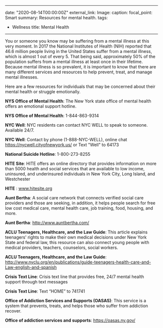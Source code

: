 
---
date: "2020-08-14T00:00:00Z"
external_link: 
Image:
  caption: 
  focal_point: Smart
summary: Resources for mental health.
tags: 
- Wellness
title: Mental Health 
---
You or someone you know may be suffering from a mental illness at this very moment. In 2017 the National Institutes of Health (NIH) reported that 46.6 million people living in the United States suffer from a mental illness, which is almost 1 out of every 5. That being said, approximately 50% of the population suffers from a mental illness at least once in their lifetime. Because mental illness is so prevalent, it is important to know that there are many different services and resources to help prevent, treat, and manage mental illnesses.


Here are a few resources for individuals that may be concerned about their mental health or struggle emotionally. 

**NYS Office of Mental Health**: The New York state office of mental health offers an emotional support hotline. 

**NYS Office of Mental Health**: 1-844-863-9314

**NYC Well**: NYC residents can contact NYC WELL to speak to someone. Available 24/7.

**NYC Well**: Contact by phone (1-888-NYC-WELL), online chat https://nycwell.cityofnewyork.us/ or Text "Well" to 64173

**National Suicide Hotline**: 1-800-273-8255 

**HITE Site**: HITE offers an online directory that provides information on more than 5000 health and social services that are available to low income, uninsured, and underinsured individuals in New York City, Long Island, and Westchester

**HITE** : www.hitesite.org

**Aunt Bertha**: A social care network that connects verified social care providers
and those are seeking, in addition, it helps people search for free low cost medical
care, mental health care, job training, food, housing, and more.

**Aunt Bertha**: http://www.auntbertha.com/

**ACLU Teenagers, Healthcare, and the Law Guide**:
This article explains teenagers' rights to make their own medical decisions under New York State and federal law, this resource can also connect young people with medical providers, teachers, counselors, social workers.

**ACLU Teenagers, Healthcare, and the Law Guide**:
http://www.nyclu.org/en/publications/guide-teenagers-health-care-and-Law-english-and-spanish

**Crisis Text Line**:
Crisis text line that provides free, 24/7 mental health support through text messages

**Crisis Text Line**:
Text “HOME” to 741741

**Office of Addiction Services and Supports (OASAS)**:
This service is a system that prevents, treats, and helps those who suffer from addiction recover. 

**Office of addiction services and supports**:
https://oasas.ny.gov/
